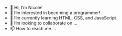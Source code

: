 - 👋 Hi, I’m Nicole!
- 👀 I’m interested in becoming a programmer!
- 🌱 I’m currently learning HTML, CSS, and JavaScript.
- 💞️ I’m looking to collaborate on ...
- 📫 How to reach me ...

<!---
nikobatzi1990/nikobatzi1990 is a ✨ special ✨ repository because its `README.md` (this file) appears on your GitHub profile.
You can click the Preview link to take a look at your changes.
--->
